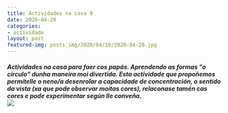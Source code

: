 ```yaml
---
title: Actividades na casa 9
date: 2020-04-20
categories:
- actividade
layout: post
featured-img: posts_img/2020/04/20/2020-04-20.jpg
---
```

 <h5 class="center header text_h2">
Actividades na casa para faer cos papás.
 <!--more-->
Aprendendo as formas "o círculo" dunha maneira moi divertida.
Esta actividade que propoñemos permítelle o neno/a desenrolar a capacidade de concentración, o sentido da vista (xa que pode observar moitas cores), relaconase tamén cas cores e pode experimentar según lle conveña.


<div class="row">
    <div class="col s12 m12">
		<img class="responsive-img" src="{{ site.baseurl }}/posts_img/2020/04/20/2020-04-200.jpg">
	</div>
	
	 

 

